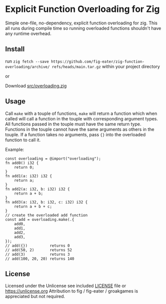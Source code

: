 # Explicit Function Overloading for Zig

Simple one-file, no-dependency, explicit function overloading for zig.
This all runs during compile time so running overloaded functions shouldn't have
any runtime overhead.

## Install

run `zig fetch --save https://github.com/fig-eater/zig-function-overloading/archive/
refs/heads/main.tar.gz` within your project directory

or

Download [src/overloading.zig](./src/overloading.zig)


## Usage

Call `make` with a touple of functions, `make` will return a function which when
called will call a function in the touple with corresponding argument types.
All functions passed in the touple must have the same return type.
Functions in the touple cannot have the same arguments as others in the touple.
If a function takes no arguments, pass `{}` into the overloaded function to call it.

Example:
```zig
const overloading = @import("overloading");
fn add0() i32 {
    return 0;
}
fn add1(a: i32) i32 {
    return a;
}
fn add2(a: i32, b: i32) i32 {
    return a + b;
}
fn add3(a: i32, b: i32, c: i32) i32 {
    return a + b + c;
}
// create the overloaded add function
const add = overloading.make(.{
    add0,
    add1,
    add2,
    add3,
});
// add({})          returns 0
// add(50, 2)       returns 52
// add(3)           returns 3
// add(100, 20, 20) returns 140
```

## License

Licensed under the Unlicense see included [LICENSE](./LICENSE) file or
https://unlicense.org
Attribution to fig / fig-eater / groakgames is appreciated but not required.
